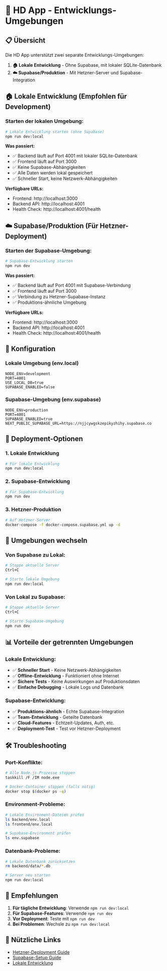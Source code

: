 # 🚀 HD App - Entwicklungs-Umgebungen

## 📋 Übersicht

Die HD App unterstützt zwei separate Entwicklungs-Umgebungen:

1. **🏠 Lokale Entwicklung** - Ohne Supabase, mit lokaler SQLite-Datenbank
2. **☁️ Supabase/Produktion** - Mit Hetzner-Server und Supabase-Integration

## 🏠 Lokale Entwicklung (Empfohlen für Development)

### Starten der lokalen Umgebung:
```bash
# Lokale Entwicklung starten (ohne Supabase)
npm run dev:local
```

**Was passiert:**
- ✅ Backend läuft auf Port 4001 mit lokaler SQLite-Datenbank
- ✅ Frontend läuft auf Port 3000
- ✅ Keine Supabase-Abhängigkeiten
- ✅ Alle Daten werden lokal gespeichert
- ✅ Schneller Start, keine Netzwerk-Abhängigkeiten

**Verfügbare URLs:**
- Frontend: http://localhost:3000
- Backend API: http://localhost:4001
- Health Check: http://localhost:4001/health

## ☁️ Supabase/Produktion (Für Hetzner-Deployment)

### Starten der Supabase-Umgebung:
```bash
# Supabase-Entwicklung starten
npm run dev
```

**Was passiert:**
- ✅ Backend läuft auf Port 4001 mit Supabase-Verbindung
- ✅ Frontend läuft auf Port 3000
- ✅ Verbindung zu Hetzner-Supabase-Instanz
- ✅ Produktions-ähnliche Umgebung

**Verfügbare URLs:**
- Frontend: http://localhost:3000
- Backend API: http://localhost:4001
- Health Check: http://localhost:4001/health

## 🔧 Konfiguration

### Lokale Umgebung (env.local)
```env
NODE_ENV=development
PORT=4001
USE_LOCAL_DB=true
SUPABASE_ENABLED=false
```

### Supabase-Umgebung (env.supabase)
```env
NODE_ENV=production
PORT=4001
SUPABASE_ENABLED=true
NEXT_PUBLIC_SUPABASE_URL=https://njjcywgskzepikyzhihy.supabase.co
```

## 🚀 Deployment-Optionen

### 1. Lokale Entwicklung
```bash
# Für lokale Entwicklung
npm run dev:local
```

### 2. Supabase-Entwicklung
```bash
# Für Supabase-Entwicklung
npm run dev
```

### 3. Hetzner-Produktion
```bash
# Auf Hetzner-Server
docker-compose -f docker-compose.supabase.yml up -d
```

## 🔄 Umgebungen wechseln

### Von Supabase zu Lokal:
```bash
# Stoppe aktuelle Server
Ctrl+C

# Starte lokale Umgebung
npm run dev:local
```

### Von Lokal zu Supabase:
```bash
# Stoppe aktuelle Server
Ctrl+C

# Starte Supabase-Umgebung
npm run dev
```

## 📊 Vorteile der getrennten Umgebungen

### Lokale Entwicklung:
- ✅ **Schneller Start** - Keine Netzwerk-Abhängigkeiten
- ✅ **Offline-Entwicklung** - Funktioniert ohne Internet
- ✅ **Sichere Tests** - Keine Auswirkungen auf Produktionsdaten
- ✅ **Einfache Debugging** - Lokale Logs und Datenbank

### Supabase-Entwicklung:
- ✅ **Produktions-ähnlich** - Echte Supabase-Integration
- ✅ **Team-Entwicklung** - Geteilte Datenbank
- ✅ **Cloud-Features** - Echtzeit-Updates, Auth, etc.
- ✅ **Deployment-Test** - Test vor Hetzner-Deployment

## 🛠️ Troubleshooting

### Port-Konflikte:
```bash
# Alle Node.js-Prozesse stoppen
taskkill /F /IM node.exe

# Docker-Container stoppen (falls nötig)
docker stop $(docker ps -q)
```

### Environment-Probleme:
```bash
# Lokale Environment-Dateien prüfen
ls backend/env.local
ls frontend/env.local

# Supabase-Environment prüfen
ls env.supabase
```

### Datenbank-Probleme:
```bash
# Lokale Datenbank zurücksetzen
rm backend/data/*.db

# Server neu starten
npm run dev:local
```

## 📝 Empfehlungen

1. **Für tägliche Entwicklung**: Verwende `npm run dev:local`
2. **Für Supabase-Features**: Verwende `npm run dev`
3. **Vor Deployment**: Teste mit `npm run dev`
4. **Bei Problemen**: Wechsle zu `npm run dev:local`

## 🔗 Nützliche Links

- [Hetzner-Deployment Guide](HETZNER-DEPLOYMENT.md)
- [Supabase-Setup Guide](SUPABASE-SETUP-GUIDE.md)
- [Lokale Entwicklung](README.md)
